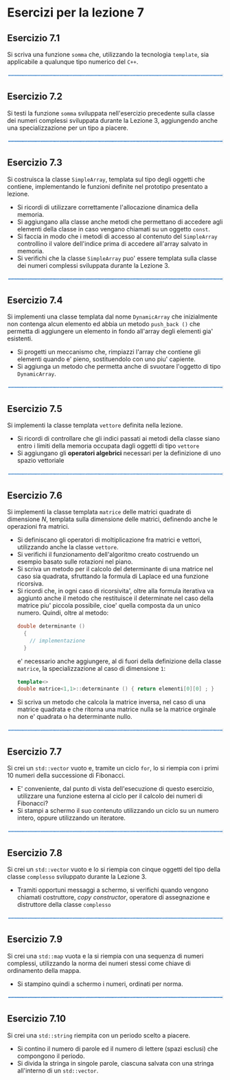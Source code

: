 # Esercizi per la lezione 7

## Esercizio 7.1

Si scriva una funzione ```somma``` che,
utilizzando la tecnologia ```template```,
sia applicabile a qualunque tipo numerico del ```C++```.

![linea](../immagini/linea.png)

## Esercizio 7.2 

Si testi la funzione ```somma``` sviluppata nell'esercizio precedente
sulla classe dei numeri complessi sviluppata durante la Lezione 3,
aggiungendo anche una specializzazione per un tipo a piacere.

![linea](../immagini/linea.png)

## Esercizio 7.3

Si costruisca la classe ```SimpleArray```, templata sul tipo degli oggetti che contiene, 
implementando le funzioni definite nel prototipo presentato a lezione.
  * Si ricordi di utilizzare correttamente l'allocazione dinamica della memoria.
  * Si aggiungano alla classe anche metodi che permettano di accedere agli elementi della classe
    in caso vengano chiamati su un oggetto ```const```.
  * Si faccia in modo che i metodi di accesso al contenuto del ```SimpleArray``` 
    controllino il valore dell'indice
    prima di accedere all'array salvato in memoria.
  * Si verifichi che la classe ```SimpleArray``` puo' essere templata sulla classe dei numeri complessi
    sviluppata durante la Lezione 3.
    
![linea](../immagini/linea.png)

## Esercizio 7.4

Si implementi una classe templata dal nome ```DynamicArray``` che inizialmente
non contenga alcun elemento ed abbia un metodo ```push_back ()``` che permetta di aggiungere 
un elemento in fondo all'array degli elementi gia' esistenti.
  * Si progetti un meccanismo che, rimpiazzi l'array che contiene gli elementi quando e' pieno,
    sostituendolo con uno piu' capiente.
  * Si aggiunga un metodo che permetta anche di svuotare l'oggetto di tipo ```DynamicArray```.

![linea](../immagini/linea.png)

## Esercizio 7.5

Si implementi la classe templata ```vettore``` definita nella lezione.
  * Si ricordi di controllare che gli indici passati ai metodi della classe siano entro i limiti 
    della memoria occupata dagli oggetti di tipo ```vettore```
  * Si aggiungano gli **operatori algebrici** necessari per la definizione di uno spazio vettoriale

![linea](../immagini/linea.png)

## Esercizio 7.6

Si implementi la classe templata ```matrice``` delle matrici quadrate di dimensione *N*, 
templata sulla dimensione delle matrici, 
definendo anche le operazioni fra matrici.
  * Si definiscano gli operatori di moltiplicazione fra matrici e vettori,
    utilizzando anche la classe ```vettore```.
  * Si verifichi il funzionamento dell'algoritmo creato costruendo un esempio
    basato sulle rotazioni nel piano. 
  * Si scriva un metodo per il calcolo del determinante di una matrice nel caso sia quadrata,
    sfruttando la formula di Laplace ed una funzione ricorsiva.
  * Si ricordi che, 
    in ogni caso di ricorsivita',
    oltre alla formula iterativa va aggiunto anche il metodo che restituisce il determinate
    nel caso della matrice piu' piccola possibile, cioe' quella composta da un unico numero.
    Quindi, oltre al metodo:
    ```cpp
    double determinante () 
      {
        // implementazione
      }
    ```  
    e' necessario anche aggiungere, al di fuori della definizione della classe ```matrice```,
    la specializzazione al caso di dimensione ```1```:
    ```cpp
    template<>
    double matrice<1,1>::determinante () { return elementi[0][0] ; }
    ```
  * Si scriva un metodo che calcola la matrice inversa, nel caso di una matrice quadrata
    e che ritorna una matrice nulla se la matrice orginale non e' quadrata
    o ha determinante nullo.

![linea](../immagini/linea.png)

## Esercizio 7.7

Si crei un ```std::vector``` vuoto e, tramite un ciclo ```for```, 
lo si riempia con i primi 10 numeri della successione di Fibonacci.
  * E' conveniente, dal punto di vista dell'esecuzione di questo esercizio,
    utilizzare una funzione esterna al ciclo per il calcolo dei numeri di Fibonacci?
  * Si stampi a schermo il suo contenuto utilizzando un ciclo su un numero intero,
    oppure utilizzando un iteratore.

![linea](../immagini/linea.png)

## Esercizio 7.8

Si crei un ```std::vector``` vuoto e lo si riempia con cinque oggetti
del tipo della classe ```complesso``` sviluppato durante la Lezione 3.
  * Tramiti opportuni messaggi a schermo, 
    si verifichi quando vengono chiamati costruttore,
    *copy constructor*, operatore di assegnazione e distruttore
    della classe ```complesso```

![linea](../immagini/linea.png)

## Esercizio 7.9

Si crei una ```std::map``` vuota e la si riempia con una sequenza di numeri complessi,
utilizzando la norma dei numeri stessi come chiave di ordinamento della mappa.
  * Si stampino quindi a schermo i numeri, ordinati per norma.

![linea](../immagini/linea.png)

## Esercizio 7.10

Si crei una ```std::string``` riempita con un periodo scelto a piacere.
  * Si contino il numero di parole ed il numero di lettere (spazi esclusi)
    che compongono il periodo.
  * Si divida la stringa in singole parole,
    ciascuna salvata con una stringa all'interno di un ```std::vector```.  


